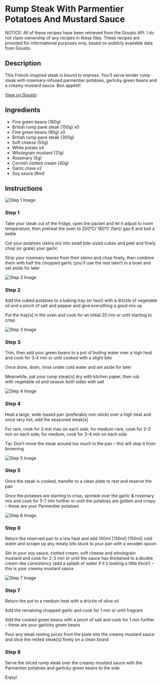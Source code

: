 # Rump Steak With Parmentier Potatoes And Mustard Sauce

NOTICE: All of these recipes have been retrieved from the Gousto API. I do not claim ownership of any recipes in these files. These recipes are provided for informational purposes only, based on publicly available data from Gousto.

## Description

This French-inspired steak is bound to impress. You'll serve tender rump steak with rosemary-infused parmentier potatoes, garlicky green beans and a creamy mustard sauce. Bon appétit!

[View on Gousto](https://www.gousto.co.uk/recipes/cookbook/rump-steak-creamy-mustard-sauce-parmentier-potatoes)

## Ingredients

- Fine green beans (160g)
- British rump pavé steak (150g) x0
- Fine green beans (80g) x0
- British rump pavé steak (300g)
- Soft cheese (50g)
- White potato x4
- Wholegrain mustard (21g)
- Rosemary (5g)
- Cornish clotted cream (40g)
- Garlic clove x2
- Soy sauce (8ml)

## Instructions

![Step 1 Image](https://production-media.gousto.co.uk/cms/recipe-step-image/1992.-step-1-x200.jpg)

### Step 1

Take your steak out of the fridge, open the packet and let it adjust to room temperature, then preheat the oven to 200°C/ 180°C (fan)/ gas 6 and boil a kettle

Cut your potatoes (skins on) into small bite-sized cubes and peel and finely chop (or grate) your garlic

Strip your rosemary leaves from their stems and chop finely, then combine them with half the chopped garlic (you'll use the rest later!) in a bowl and set aside for later

![Step 2 Image](https://production-media.gousto.co.uk/cms/recipe-step-image/1992.-step-2-x200.jpg)

### Step 2

Add the cubed potatoes to a baking tray (or two!) with a drizzle of vegetable oil and a pinch of salt and pepper and give everything a good mix up

Put the tray[s] in the oven and cook for an initial 20 min or until starting to crisp

![Step 3 Image](https://production-media.gousto.co.uk/cms/recipe-step-image/step-3-1657617067930-x200.jpg)

### Step 3

Trim, then add your green beans to a pot of boiling water over a high heat and cook for 3-4 min or until cooked with a slight bite

Once done, drain, rinse under cold water and set aside for later

Meanwhile, pat your rump steak[s] dry with kitchen paper, then rub with vegetable oil and season both sides with salt

![Step 4 Image](https://production-media.gousto.co.uk/cms/recipe-step-image/1992.-step-4.new-x200.jpg)

### Step 4

Heat a large, wide-based pan (preferably non-stick) over a high heat and once very hot, add the seasoned steak[s]

For rare, cook for 2 min max on each side; for medium-rare, cook for 2-3 min on each side; for medium, cook for 3-4 min on each side

Tip: Don’t move the steak around too much in the pan – this will stop it from browning

![Step 5 Image](https://production-media.gousto.co.uk/cms/recipe-step-image/1992.-step-5-x200.jpg)

### Step 5

Once the steak is cooked, transfer to a clean plate to rest and reserve the pan

Once the potatoes are starting to crisp, sprinkle over the garlic & rosemary mix and cook for 5-7 min further or until the potatoes are golden and crispy – these are your Parmentier potatoes

![Step 6 Image](https://production-media.gousto.co.uk/cms/recipe-step-image/1992.-step-6-x200.jpg)

### Step 6

Return the reserved pan to a low heat and add 100ml <span class="text-purple">[130ml]</span> <span class="text-danger">[150ml]</span> cold water and scrape up any meaty bits stuck to your pan with a wooden spoon

Stir in your soy sauce, clotted cream, soft cheese and wholegrain mustard and cook for 2-3 min or until the sauce has thickened to a double cream-like consistency (add a splash of water if it's looking a little thick!) – this is your creamy mustard sauce

![Step 7 Image](https://production-media.gousto.co.uk/cms/recipe-step-image/step-7-1657617122504-x200.jpg)

### Step 7

Return the pot to a medium heat with a drizzle of olive oil

Add the remaining chopped garlic and cook for 1 min or until fragrant

Add the cooked green beans with a pinch of salt and cook for 1 min further – these are your garlicky green beans

Pour any steak resting juices from the plate into the creamy mustard sauce and slice the rested steak[s] finely on a clean board

### Step 8

Serve the sliced rump steak over the creamy mustard sauce with the Parmentier potatoes and garlicky green beans to the side

Enjoy!

